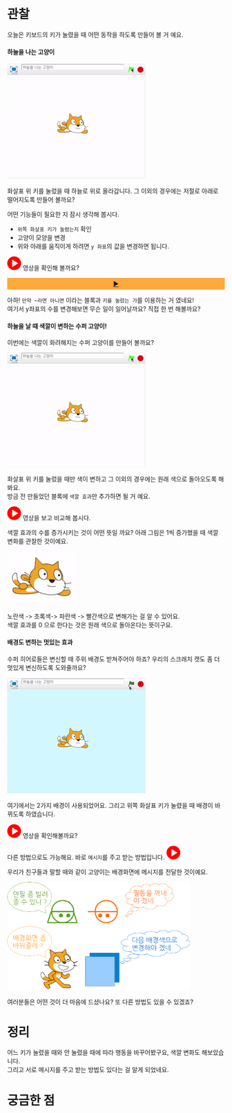 # 관찰

오늘은 키보드의 키가 눌렸을 때 어떤 동작을 하도록 만들어 볼 거 예요.

#### 하늘을 나는 고양이

![](/assets/ch05_01_preview.gif)

화살표 위 키를 눌렀을 때 하늘로 위로 올라갑니다. 그 이외의 경우에는 저절로 아래로 떨어지도록 만들어 볼까요?

어떤 기능들이 필요한 지 잠시 생각해 봅시다.

* `위쪽 화살표 키가 눌렸는지` 확인
* 고양이 모양을 변경
* 위와 아래를 움직이게 하려면 `y 좌표`의 값을 변경하면 됩니다.

[![](/assets/video.png)](http://s3.10mincoding.com/scratch-ko/ch05_01.mp4) 영상을 확인해 볼까요?

<div style="background-color:rgba(255, 149, 14, 0.8); text-align:center; vertical-align: middle; padding:5px 0;">
 <a href="http://s3.10mincoding.com/scratch-ko/ch05_01.mp4">▶</a>
 </div>

아하!  `만약 ~라면 아니면` 이라는 블록과 `키를 눌렀는 가`를 이용하는 거 였네요!  
여기서 y좌표의 수를 변경해보면 무슨 일이 일어날까요? 직접 한 번 해볼까요?

#### 하늘을 날 때 색깔이 변하는 수퍼 고양이!

이번에는 색깔이 화려해지는 수퍼 고양이를 만들어 볼까요?

![](/assets/ch05_02_preview.gif)

화살표 위 키를 눌렀을 때만 색이 변하고 그 이외의 경우에는 원래 색으로 돌아오도록 해봐요.  
방금 전 만들었던 블록에 `색깔 효과`만 추가하면 될 거 예요.

[![](/assets/video.png)](http://s3.10mincoding.com/scratch-ko/ch05_02.mp4) 영상을 보고 비교해 봅시다.

색깔 효과의 수를 증가시키는 것이 어떤 뜻일 까요? 아래 그림은 1씩 증가했을 때 색깔 변화를 관찰한 것이예요.

![](/assets/ch05_color.gif)

노란색 -&gt; 초록색-&gt; 파란색 -&gt;  빨간색으로 변해가는 걸 알 수 있어요.  
색깔 효과를 0 으로 한다는 것은 원래 색으로 돌아온다는 뜻이구요.

#### 배경도 변하는 멋있는 효과

수퍼 히어로들은 변신할 때 주위 배경도 받쳐주어야 하죠? 우리의 스크래치 캣도 좀 더 멋있게 변신하도록 도와줄까요?

![](/assets/ch05_03_preview.gif)

여기에서는 2가지 배경이 사용되었어요. 그리고 위쪽 화살표 키가 눌렸을 때 배경이 바뀌도록 하였습니다.

[![](/assets/video.png)](http://s3.10mincoding.com/scratch-ko/ch05_03_01.mp4) 영상을 확인해볼까요?

다른 방법으로도 가능해요. 바로 `메시지`를 주고 받는 방법입니다. [![](/assets/video.png)](http://s3.10mincoding.com/scratch-ko/ch05_03_02.mp4)

우리가 친구들과 말할 때와 같이 고양이는 배경화면에 메시지를 전달한 것이예요.

![](/assets/ch05_message.png)

여러분들은 어떤 것이 더 마음에 드셨나요? 또 다른 방법도 있을 수 있겠죠?

# 정리

어느 키가 눌렸을 때와 안 눌렸을 때에 따라 행동을 바꾸어봤구요, 색깔 변화도 해보았습니다.  
그리고 서로 메시지를 주고 받는 방법도 있다는 걸 알게 되었네요.

# 궁금한 점



